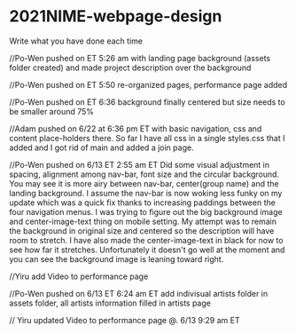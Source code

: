 # 2021NIME-webpage-design
Write what you have done each time

//Po-Wen pushed on ET 5:26 am with landing page background (assets folder created) and made project description over the background 

//Po-Wen pushed on ET 5:50 re-organized pages, performance page added

//Po-Wen pushed on ET 6:36 background finally centered but size needs to be smaller around 75%

//Adam pushed on 6/22 at 6:36 pm ET with basic navigation, css and content place-holders there.  So far I have all css in a single styles.css that I added and I got rid of main and added a join page.

//Po-Wen pushed on 6/13 ET 2:55 am ET Did some visual adjustment in spacing, alignment among nav-bar, font size and the circular background. You may see it is more airy between nav-bar, center(group name) and the landing background. I assume the nav-bar is now woking less funky on my update which was a quick fix thanks to increasing paddings between the four navigation menus. I was trying to figure out the big background image and center-image-text thing on mobile setting. My attempt was to remain the background in original size and centered so the description will have room to stretch. I have also made the center-image-text in black for now to see how far it stretches. Unfortunately it doesn't go well at the moment and you can see the background image is leaning toward right.

//Yiru add Video to performance page

//Po-Wen pushed on 6/13 ET 6:24 am ET add indivisual artists folder in assets folder, all artists information filled in artists page

// Yiru updated Video to performance page @. 6/13 9:29 am ET

